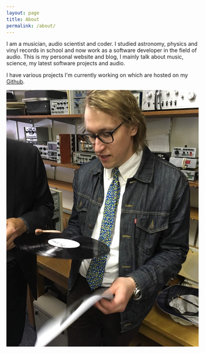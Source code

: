 ```yaml
---
layout: page
title: About
permalink: /about/
---
```



I am a musician, audio scientist and coder. I studied astronomy, physics and vinyl records in school and now work as a software developer in the field of audio. This is my personal website and blog, I mainly talk about music, science, my latest software projects and audio.

I have various projects I'm currently working on which are hosted on my [Github](https://github.com/CJmusic). 

![](/assets/profile-pic.JPG)